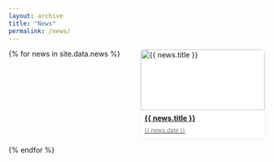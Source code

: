 ```yaml
---
layout: archive
title: "News"
permalink: /news/
---
```


<style>
/* ====== 新闻卡片样式 ====== */
.news-container {
  display: grid;
  grid-template-columns: repeat(auto-fit, minmax(220px, 1fr));
  gap: 15px;
  max-width: 1000px;
  margin: 0 auto;
}

.news-card {
  background: #fff;
  border-radius: 8px;
  box-shadow: 0 2px 6px rgba(0,0,0,0.05);
  overflow: hidden;
  transition: transform 0.2s;
}

.news-card:hover {
  transform: translateY(-3px);
}

.news-card img {
  width: 100%;
  height: 120px;
  object-fit: cover;
}

.news-card h3 {
  margin: 8px;
  font-size: 1em;
  line-height: 1.2em;
}

.news-card p {
  margin: 0 8px 8px;
  font-size: 0.8em;
  color: #777;
}
</style>

<div class="news-container">
  {% for news in site.data.news %}
  <div class="news-card">
    <a href="{{ news.url }}">
      <img src="{{ news.image }}" alt="{{ news.title }}">
      <h3>{{ news.title }}</h3>
      <p>{{ news.date }}</p>
    </a>
  </div>
  {% endfor %}
</div>
